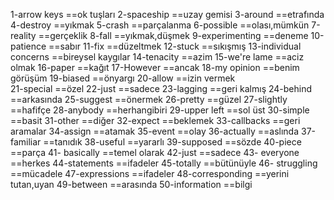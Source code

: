 1-arrow keys      ==ok tuşları
2-spaceship       ==uzay gemisi
3-around          ==etrafında
4-destroy         ==yıkmak
5-crash           ==parçalanma
6-possible        ==olası,mümkün
7-reality         ==gerçeklik
8-fall            ==yıkmak,düşmek
9-experimenting   ==deneme
10-patience       ==sabır 
11-fix            ==düzeltmek
12-stuck		  ==sıkışmış
13-individual concerns   ==bireysel kaygılar
14-tenacity       ==azim
15-we're lame     ==aciz olmak
16-paper          ==kağıt
17-However        ==ancak
18-my opinion     ==benim görüşüm
19-biased         ==önyargı
20-allow          ==izin vermek  
21-special        ==özel
22-just           ==sadece
23-lagging        ==geri kalmış
24-behind         ==arkasında
25-suggest		  ==önermek
26-pretty         ==güzel
27-slightly       ==hafifçe
28-anybody        ==herhangibiri
29-upper left     ==sol üst
30-simple         ==basit
31-other          ==diğer
32-expect         ==beklemek
33-callbacks      ==geri aramalar
34-assign		  ==atamak
35-event          ==olay
36-actually		  ==aslında
37-familiar       ==tanıdık
38-useful		  ==yararlı
39-supposed       ==sözde
40-piece          ==parça
41- basically     ==temel olarak
42-just 		  ==sadece
43- everyone      ==herkes
44-statements     ==ifadeler
45-totally 		  ==bütünüyle
46- struggling    ==mücadele
47-expressions    ==ifadeler
48-corresponding  ==yerini tutan,uyan
49-between        ==arasında
50-information    ==bilgi
